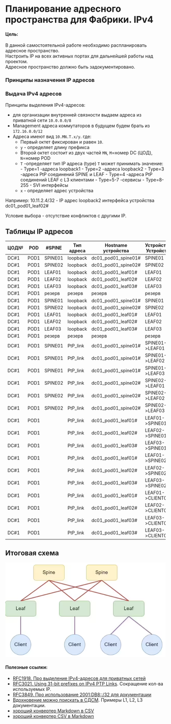 # Планирование адресного пространства для Фабрики. IPv4

#### Цель:
В данной самостоятельной работе необходимо распланировать адресное пространство.<br>
Настроить IP на всех активных портах для дальнейшей работы над проектом.<br>
Адресное пространство должно быть задокументировано.<br>

### Принципы назначения IP адресов

### Выдача IPv4 адресов 

Принципы выделения IPv4-адресов:
- для организации внутренней связности выдаем адреса из приватной сети `10.0.0.0/8`
- Management адреса коммутаторов в будущем будем брать из `172.16.0.0/12`
- Адреса имеют вид `10.MN.T.x/y`. где:
  - Первый октет фиксирован и равен `10`.
  - `y` - определяет длину префикса
  - Второй октет состоит из двух частей `MN`, `M`=номер DC (ЦОД),  `N`=номер POD
  - `T` -определяет тип IP адреса (type)
        `T` может принимать значение:
        - Type=1        -адреса loopback1
        - Type=2        -адреса loopback2
        - Type=3        -адреса PtP соединений SPINE и LEAF
        - Type=4        -адреса PtP соединений LEAF с L3 клиентами
        - Type=5-7      -cервисы
        - Type=8-255     - SVI интерфейсы
  - `x` - определяет адрес устройства

Например: 10.11.2.4/32  - IP адрес loopback2 интерфейса устройства dc01_pod01_leaf02#

Условие выбора - отсутствие конфликтов с другими IP.

## Таблицы IP адресов

|ЦОД№ |POD|#SPINE |Тип адреса|Hostname устройства|Устройство/Устройства|имя интерфейса|IP адрес     |
|----|----|-------|----------|-------------------|---------------------|--------------|-------------|
|DC#1|POD1|SPINE01|loopback  |dc01_pod01_spine01#|SPINE01              |loopback 1    |10.11.1.1/32 |
|DC#1|POD1|SPINE02|loopback  |dc01_pod01_spine02#|SPINE02              |loopback 1    |10.11.1.2/32 |
|DC#1|POD1|LEAF01 |loopback  |dc01_pod01_leaf01# |LEAF01               |loopback 1    |10.11.1.3/32 |
|DC#1|POD1|LEAF02 |loopback  |dc01_pod01_leaf02# |LEAF02               |loopback 1    |10.11.1.4/32 |
|DC#1|POD1|LEAF03 |loopback  |dc01_pod01_leaf03# |LEAF03               |loopback 1    |10.11.1.5/32 |
|DC#1|POD1|резерв |резерв    |резерв             |резерв               |loopback 1    |10.11.1.0/26 |
|DC#1|POD1|SPINE01|loopback  |dc01_pod01_spine01#|SPINE01              |loopback 2    |10.11.2.1/32 |
|DC#1|POD1|SPINE02|loopback  |dc01_pod01_spine02#|SPINE02              |loopback 2    |10.11.2.2/32 |
|DC#1|POD1|LEAF01 |loopback  |dc01_pod01_leaf01# |LEAF01               |loopback 2    |10.11.2.3/32 |
|DC#1|POD1|LEAF02 |loopback  |dc01_pod01_leaf02# |LEAF02               |loopback 2    |10.11.2.4/32 |
|DC#1|POD1|LEAF03 |loopback  |dc01_pod01_leaf03# |LEAF03               |loopback 2    |10.11.2.5/32 |
|DC#1|POD1|резерв |резерв    |резерв             |резерв               |loopback 2    |10.11.2.0/26 |
|DC#1|POD1|SPINE01|PtP_link  |dc01_pod01_spine01#|SPINE01->LEAF01      |ce0/1         |10.11.3.0/31 |
|DC#1|POD1|SPINE01|PtP_link  |dc01_pod01_spine01#|SPINE01->LEAF02      |ce0/2         |10.11.3.2/31 |
|DC#1|POD1|SPINE01|PtP_link  |dc01_pod01_spine01#|SPINE01->LEAF03      |ce0/3         |10.11.3.4/31 |
|DC#1|POD1|SPINE02|PtP_link  |dc01_pod01_spine02#|SPINE02->LEAF01      |ce0/1         |10.11.3.6/31 |
|DC#1|POD1|SPINE02|PtP_link  |dc01_pod01_spine02#|SPINE02->LEAF02      |ce0/2         |10.11.3.8/31 |
|DC#1|POD1|SPINE02|PtP_link  |dc01_pod01_spine02#|SPINE02->LEAF03      |ce0/3         |10.11.3.10/31|
|DC#1|POD1|       |PtP_link  |dc01_pod01_leaf01# |LEAF01->SPINE01      |ce0/1         |10.11.3.1/31 |
|DC#1|POD1|       |PtP_link  |dc01_pod01_leaf02# |LEAF02->SPINE01      |ce0/1         |10.11.3.3/31 |
|DC#1|POD1|       |PtP_link  |dc01_pod01_leaf03# |LEAF03->SPINE01      |ce0/1         |10.11.3.5/31 |
|DC#1|POD1|       |PtP_link  |dc01_pod01_leaf01# |LEAF01->SPINE02      |ce0/2         |10.11.3.7/31 |
|DC#1|POD1|       |PtP_link  |dc01_pod01_leaf02# |LEAF02->SPINE02      |ce0/2         |10.11.3.9/31 |
|DC#1|POD1|       |PtP_link  |dc01_pod01_leaf03# |LEAF03->SPINE02      |ce0/2         |10.11.3.11/31|
|DC#1|POD1|       |PtP_link  |dc01_pod01_leaf01# |LEAF01->CLIENT01     |te0/1         |10.11.4.1/30 |
|DC#1|POD1|       |PtP_link  |dc01_pod01_leaf02# |LEAF02->CLIENT02     |te0/1         |10.11.4.5/30 |
|DC#1|POD1|       |PtP_link  |dc01_pod01_leaf03# |LEAF03->CLIENT03     |te0/1         |10.11.4.9/30 |
|DC#1|POD1|       |PtP_link  |dc01_pod01_leaf03# |LEAF03->CLIENT04     |te0/2         |10.11.4.13/30|


## Итоговая схема
![Topology.png](Topology.png)

#### Полезные ссылки:
- [RFC1918. Про выделение IPv4-адресов для приватных сетей](https://datatracker.ietf.org/doc/html/rfc1918)
- [RFC3021. Using 31-bit prefixes on IPv4 PTP Links](https://datatracker.ietf.org/doc/html/rfc3021). Сокращение кол-ва используемых IP.
- [RFC3849. Про использование 2001:DB8::/32 для документации](https://datatracker.ietf.org/doc/html/rfc3849)
- [Вдохновение можно поискать в СДСМ](https://linkmeup.ru/blog/1188/). Примеры L1, L2, L3 документации.
- [хороший конвертер Markdown в CSV](https://tableconvert.com/markdown-to-csv) 
- [хороший конвертер CSV в Markdown](https://www.convertcsv.com/csv-to-markdown.htm)





